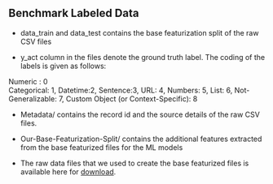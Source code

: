 ## Benchmark Labeled Data


* data_train and data_test contains the base featurization split of the raw CSV files

* y_act column in the files denote the ground truth label. The coding of the labels is given as follows:

Numeric : 0 <br />
Categorical: 1,
Datetime:2,
Sentence:3,
URL: 4,
Numbers: 5,
List: 6,
Not-Generalizable: 7,
Custom Object (or Context-Specific): 8

* Metadata/ contains the record id and the source details of the raw CSV files.

* Our-Base-Featurization-Split/ contains the additional features extracted from the base featurized files for the ML models

* The raw data files that we used to create the base featurized files is available here for [download](https://drive.google.com/file/d/1ZPZY2wvDvsmnpQBABLz9ZyZRGvkEmo7B/view?usp=sharing).
